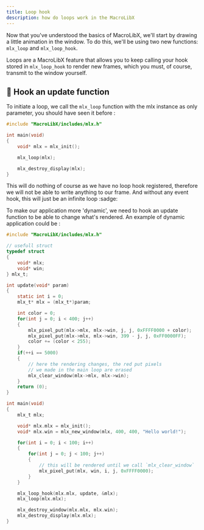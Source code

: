 ```yaml
---
title: Loop hook
description: how do loops work in the MacroLibX
---
```


Now that you've understood the basics of MacroLibX, we'll start by drawing a little animation in the window.
To do this, we'll be using two new functions: `mlx_loop` and `mlx_loop_hook`.

Loops are a MacroLibX feature that allows you to keep calling your hook stored in `mlx_loop_hook` to render new frames,
which you must, of course, transmit to the window yourself.

## 🔄 Hook an update function
To initiate a loop, we call the `mlx_loop` function with the mlx instance as only parameter, you should have seen it before :

```c
#include "MacroLibX/includes/mlx.h"

int main(void)
{
    void* mlx = mlx_init();

    mlx_loop(mlx);

    mlx_destroy_display(mlx);
}
```

This will do nothing of course as we have no loop hook registered, therefore we will not be able to write anything to our frame.
And without any event hook, this will just be an infinite loop :sadge:

To make our application more 'dynamic', we need to hook an update function to be able to change what's rendered.
An example of dynamic application could be :

```c
#include "MacroLibX/includes/mlx.h"

// usefull struct
typedef struct
{
    void* mlx;
    void* win;
} mlx_t;

int update(void* param)
{
    static int i = 0;
    mlx_t* mlx = (mlx_t*)param;

    int color = 0;
    for(int j = 0; i < 400; j++)
    {
        mlx_pixel_put(mlx->mlx, mlx->win, j, j, 0xFFFF0000 + color);
        mlx_pixel_put(mlx->mlx, mlx->win, 399 - j, j, 0xFF0000FF);
        color += (color < 255);
    }
    if(++i == 5000)
    {
        // here the rendering changes, the red put pixels
        // we made in the main loop are erased
        mlx_clear_window(mlx->mlx, mlx->win);
    }
    return (0);
}

int main(void)
{
    mlx_t mlx;

    void* mlx.mlx = mlx_init();
    void* mlx.win = mlx_new_window(mlx, 400, 400, "Hello world!");

    for(int i = 0; i < 100; i++)
    {
        for(int j = 0; j < 100; j++)
        {
            // this will be rendered until we call `mlx_clear_window`
            mlx_pixel_put(mlx, win, i, j, 0xFFFF0000);
        }
    }

    mlx_loop_hook(mlx.mlx, update, &mlx);
    mlx_loop(mlx.mlx);

    mlx_destroy_window(mlx.mlx, mlx.win);
    mlx_destroy_display(mlx.mlx);
}
```
